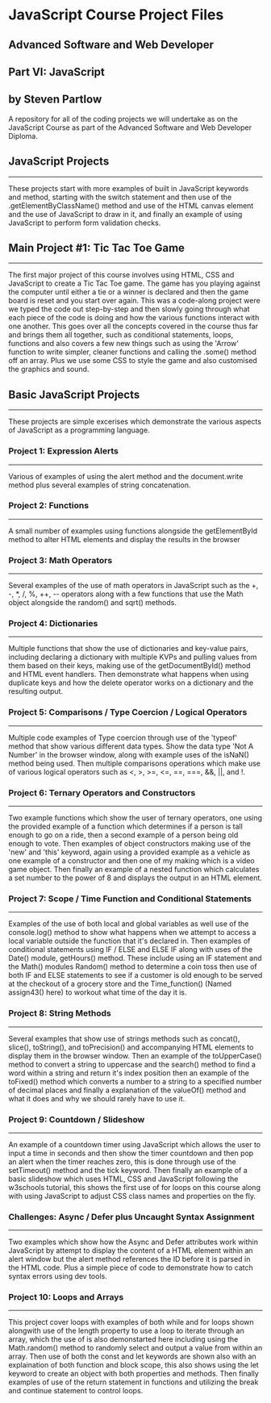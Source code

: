 # __JavaScript Course Project Files__

## __Advanced Software and Web Developer__ 
## __Part VI: JavaScript__

## __by Steven Partlow__

A repository for all of the coding projects we will undertake as on the JavaScript Course as part of the Advanced Software and Web Developer Diploma.
## __JavaScript Projects__

---
These projects start with more examples of built in JavaScript keywords and method, starting with the switch statement and then use of the .getElementByClassName() method and use of the HTML canvas element and the use of JavaScript to draw in it, and finally an example of using JavaScript to perform form validation checks.

## __Main Project #1: Tic Tac Toe Game__

___
The first major project of this course involves using HTML, CSS and JavaScript to create a Tic Tac Toe game. The game has you playing against the computer until either a tie or a winner is declared and then the game board is reset and you start over again. This was a code-along project were we typed the code out step-by-step and then slowly going through what each piece of the code is doing and how the various functions interact with one another. This goes over all the concepts covered in the course thus far and brings them all together, such as conditional statements, loops, functions and also covers a few new things such as using the 'Arrow' function to write simpler, cleaner functions and calling the .some() method off an array. Plus we use some CSS to style the game and also customised the graphics and sound.

## __Basic JavaScript Projects__

---
These projects are simple excerises which demonstrate the various aspects of JavaScript as a programming language.

### __Project 1: Expression Alerts__

---
Various of examples of using the alert method and the document.write method plus several examples of string concatenation.

### __Project 2: Functions__

---
A small number of examples using functions alongside the getElementById method to alter HTML elements and display the results in the browser

### __Project 3: Math Operators__

---
Several examples of the use of math operators in JavaScript such as the +, -, *, /, %, ++, -- operators along with a few functions that use the Math object alongside the random() and sqrt() methods.

### __Project 4: Dictionaries__

---
Multiple functions that show the use of dictionaries and key-value pairs, including declaring a dictionary with multiple KVPs and pulling values from them based on their keys, making use of the getDocumentById() method and HTML event handlers. Then demonstrate what happens when using duplicate keys and how the delete operator works on a dictionary and the resulting output.

### __Project 5: Comparisons / Type Coercion / Logical Operators__

---
Multiple code examples of Type coercion through use of the 'typeof' method that show various different data types. Show the data type 'Not A Number' in the browser window, along with example uses of the isNaN() method being used. Then multiple comparisons operations which make use of various logical operators such as <, >, >=, <=, ==, ===, &&, ||, and !.

### __Project 6: Ternary Operators and Constructors__

---
Two example functions which show the user of ternary operators, one using the provided example of a function which determines if a person is tall enough to go on a ride, then a second example of a person being old enough to vote. Then examples of object constructors making use of the 'new' and 'this' keyword, again using a provided example as a vehicle as one example of a constructor and then one of my making which is a video game object. Then finally an example of a nested function which calculates a set number to the power of 8 and displays the output in an HTML element.

### __Project 7: Scope / Time Function and Conditional Statements__

---
Examples of the use of both local and global variables as well use of the console.log() method to show what happens when we attempt to access a local variable outside the function that it's declared in. Then examples of conditional statements using IF / ELSE and ELSE IF along with uses of the Date() module, getHours() method. These include using an IF statement and the Math() modules Random() method to determine a coin toss then use of both IF and ELSE statements to see if a customer is old enough to be served at the checkout of a grocery store and the Time_function() (Named assign43() here) to workout what time of the day it is.

### __Project 8: String Methods__

---
Several examples that show use of strings methods such as concat(), slice(), toString(), and toPrecision() and accompanying HTML elements to display them in the browser window. Then an example of the toUpperCase() method to convert a string to uppercase and the search() method to find a word within a string and return it's index position then an example of the toFixed() method which converts a number to a string to a specified number of decimal places and finally a explanation of the valueOf() method and what it does and why we should rarely have to use it.

### __Project 9: Countdown / Slideshow__

---
An example of a countdown timer using JavaScript which allows the user to input a time in seconds and then show the timer countdown and then pop an alert when the timer reaches zero, this is done through use of the setTimeout() method and the tick keyword. Then finally an example of a basic slideshow which uses HTML, CSS and JavaScript following the w3schools tutorial, this shows the first use of for loops on this course along with using JavaScript to adjust CSS class names and properties on the fly.

### __Challenges: Async / Defer plus Uncaught Syntax Assignment__

---
Two examples which show how the Async and Defer attributes work within JavaScript by attempt to display the content of a HTML element within an alert window but the alert method references the ID before it is parsed in the HTML code. Plus a simple piece of code to demonstrate how to catch syntax errors using dev tools.

### __Project 10: Loops and Arrays__

---
This project cover loops with examples of both while and for loops shown alongwith use of the length property to use a loop to iterate through an array, which the use of is also demonstarted here including using the Math.random() method to randomly select and output a value from within an array. Then use of both the const and let keywords are shown also with an explaination of both function and block scope, this also shows using the let keyword to create an object with both properties and methods. Then finally examples of use of the return statement in functions and utilizing the break and continue statement to control loops.
